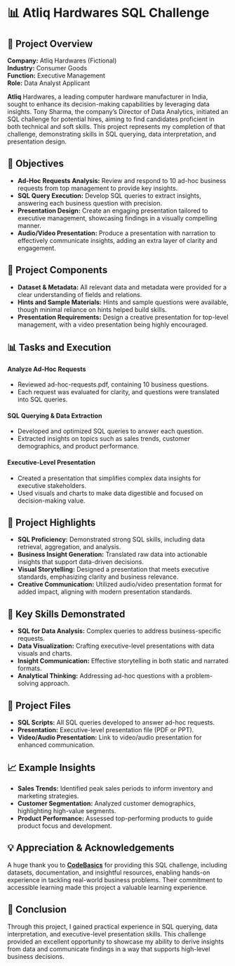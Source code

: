 # 📊 Atliq Hardwares SQL Challenge

## 📝 Project Overview
**Company:** Atliq Hardwares (Fictional)<br>
**Industry:** Consumer Goods <br>
**Function:** Executive Management<br>
**Role:** Data Analyst Applicant

**Atliq** Hardwares, a leading computer hardware manufacturer in India, sought to enhance its decision-making capabilities by leveraging data insights. Tony Sharma, the company’s Director of Data Analytics, initiated an SQL challenge for potential hires, aiming to find candidates proficient in both technical and soft skills. This project represents my completion of that challenge, demonstrating skills in SQL querying, data interpretation, and presentation design.

## 🎯 Objectives
* **Ad-Hoc Requests Analysis:** Review and respond to 10 ad-hoc business requests from top management to provide key insights.
* **SQL Query Execution:** Develop SQL queries to extract insights, answering each business question with precision.
* **Presentation Design:** Create an engaging presentation tailored to executive management, showcasing findings in a visually compelling manner.
* **Audio/Video Presentation:** Produce a presentation with narration to effectively communicate insights, adding an extra layer of clarity and engagement.

## 📂 Project Components
* **Dataset & Metadata:** All relevant data and metadata were provided for a clear understanding of fields and relations.
* **Hints and Sample Materials:** Hints and sample questions were available, though minimal reliance on hints helped build skills.
* **Presentation Requirements:** Design a creative presentation for top-level management, with a video presentation being highly encouraged.

## 📊 Tasks and Execution
#### Analyze Ad-Hoc Requests
* Reviewed ad-hoc-requests.pdf, containing 10 business questions.
* Each request was evaluated for clarity, and questions were translated into SQL queries.

#### SQL Querying & Data Extraction
* Developed and optimized SQL queries to answer each question.
* Extracted insights on topics such as sales trends, customer demographics, and product performance.

#### Executive-Level Presentation

* Created a presentation that simplifies complex data insights for executive stakeholders.
* Used visuals and charts to make data digestible and focused on decision-making value.

## 🚀 Project Highlights
* **SQL Proficiency:** Demonstrated strong SQL skills, including data retrieval, aggregation, and analysis.
* **Business Insight Generation:** Translated raw data into actionable insights that support data-driven decisions.
* **Visual Storytelling:** Designed a presentation that meets executive standards, emphasizing clarity and business relevance.
* **Creative Communication:** Utilized audio/video presentation format for added impact, aligning with modern presentation standards.

## 💼 Key Skills Demonstrated
* **SQL for Data Analysis:** Complex queries to address business-specific requests.
* **Data Visualization:** Crafting executive-level presentations with data visuals and charts.
* **Insight Communication:** Effective storytelling in both static and narrated formats.
* **Analytical Thinking:** Addressing ad-hoc questions with a problem-solving approach.

## 🔗 Project Files
* **SQL Scripts:** All SQL queries developed to answer ad-hoc requests.
* **Presentation:** Executive-level presentation file (PDF or PPT).
* **Video/Audio Presentation:** Link to video/audio presentation for enhanced communication.

## 📈 Example Insights
* **Sales Trends:** Identified peak sales periods to inform inventory and marketing strategies.
* **Customer Segmentation:** Analyzed customer demographics, highlighting high-value segments.
* **Product Performance:** Assessed top-performing products to guide product focus and development.

## 💡 Appreciation & Acknowledgements
A huge thank you to **[CodeBasics](https://codebasics.io/)** for providing this SQL challenge, including datasets, documentation, and insightful resources, enabling hands-on experience in tackling real-world business problems. Their commitment to accessible learning made this project a valuable learning experience.

## 🏁 Conclusion
Through this project, I gained practical experience in SQL querying, data interpretation, and executive-level presentation skills. This challenge provided an excellent opportunity to showcase my ability to derive insights from data and communicate findings in a way that supports high-level business decisions.
